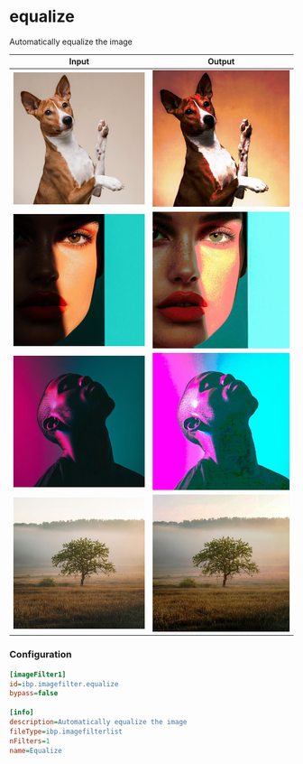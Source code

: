 # equalize

Automatically equalize the image

| Input | Output |
|--------|--------|
| ![dog](../assets/img_in/dog.jpg) | ![dog_equalize](../assets/img_out/dog_equalize.jpg) |
| ![female](../assets/img_in/female.jpg) | ![female_equalize](../assets/img_out/female_equalize.jpg) |
| ![male](../assets/img_in/male.jpg) | ![male_equalize](../assets/img_out/male_equalize.jpg) |
| ![tree](../assets/img_in/tree.jpg) | ![tree_equalize](../assets/img_out/tree_equalize.jpg) |

### Configuration

```ini
[imageFilter1]
id=ibp.imagefilter.equalize
bypass=false

[info]
description=Automatically equalize the image
fileType=ibp.imagefilterlist
nFilters=1
name=Equalize


```
